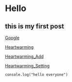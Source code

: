 # Hello
## this is my first post

[Google](https://google.com)

[Heartwarming](heartwarming://)

[Heartwarming_Add](heartwarming:///add/abc)

[Heartwarming_Setting](heartwarming://setting)
```
console.log("hello everyone")
```

